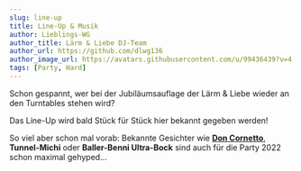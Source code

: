 ```yaml
---
slug: line-up
title: Line-Up & Musik
author: Lieblings-WG
author_title: Lärm & Liebe DJ-Team
author_url: https://github.com/dlwg136
author_image_url: https://avatars.githubusercontent.com/u/99436439?v=4
tags: [Party, Hard]
---
```


Schon gespannt, wer bei der Jubiläumsauflage der Lärm & Liebe wieder an den Turntables stehen wird?

Das Line-Up wird bald Stück für Stück hier bekannt gegeben werden!

So viel aber schon mal vorab: Bekannte Gesichter wie **[Don Cornetto](https://www.youtube.com/watch?v=SGJ8tAERqbo)**, **Tunnel-Michi** oder **Baller-Benni Ultra-Bock** sind auch für die Party 2022 schon maximal gehyped...
